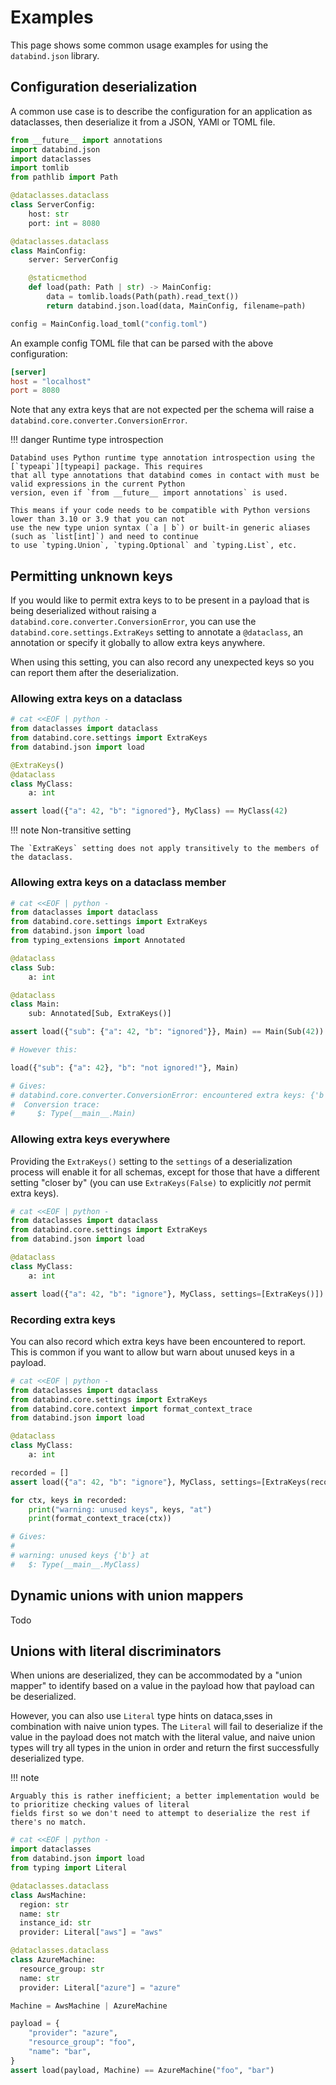 # Examples

This page shows some common usage examples for using the `databind.json` library.

## Configuration deserialization

A common use case is to describe the configuration for an application as dataclasses, then deserialize it from a
JSON, YAMl or TOML file.

```py
from __future__ import annotations
import databind.json
import dataclasses
import tomlib
from pathlib import Path

@dataclasses.dataclass
class ServerConfig:
    host: str
    port: int = 8080

@dataclasses.dataclass
class MainConfig:
    server: ServerConfig

    @staticmethod
    def load(path: Path | str) -> MainConfig:
        data = tomlib.loads(Path(path).read_text())
        return databind.json.load(data, MainConfig, filename=path)

config = MainConfig.load_toml("config.toml")
```

An example config TOML file that can be parsed with the above configuration:

```toml
[server]
host = "localhost"
port = 8080
```

Note that any extra keys that are not expected per the schema will raise a `databind.core.converter.ConversionError`.

!!! danger Runtime type introspection

    Databind uses Python runtime type annotation introspection using the [`typeapi`][typeapi] package. This requires
    that all type annotations that databind comes in contact with must be valid expressions in the current Python
    version, even if `from __future__ import annotations` is used.

    This means if your code needs to be compatible with Python versions lower than 3.10 or 3.9 that you can not
    use the new type union syntax (`a | b`) or built-in generic aliases (such as `list[int]`) and need to continue
    to use `typing.Union`, `typing.Optional` and `typing.List`, etc.

[typeapi]: https://pypi.org/project/typeapi/

## Permitting unknown keys

If you would like to permit extra keys to to be present in a payload that is being deserialized without raising a
`databind.core.converter.ConversionError`, you can use the `databind.core.settings.ExtraKeys` setting
to annotate a `@dataclass`, an annotation or specify it globally to allow extra keys anywhere.

When using this setting, you can also record any unexpected keys so you can report them after the deserialization.

### Allowing extra keys on a dataclass

```py
# cat <<EOF | python -
from dataclasses import dataclass
from databind.core.settings import ExtraKeys
from databind.json import load

@ExtraKeys()
@dataclass
class MyClass:
    a: int

assert load({"a": 42, "b": "ignored"}, MyClass) == MyClass(42)
```

!!! note Non-transitive setting

    The `ExtraKeys` setting does not apply transitively to the members of the dataclass.

### Allowing extra keys on a dataclass member

```py
# cat <<EOF | python -
from dataclasses import dataclass
from databind.core.settings import ExtraKeys
from databind.json import load
from typing_extensions import Annotated

@dataclass
class Sub:
    a: int

@dataclass
class Main:
    sub: Annotated[Sub, ExtraKeys()]

assert load({"sub": {"a": 42, "b": "ignored"}}, Main) == Main(Sub(42))

# However this:

load({"sub": {"a": 42}, "b": "not ignored!"}, Main)

# Gives:
# databind.core.converter.ConversionError: encountered extra keys: {'b'}
#  Conversion trace:
#     $: Type(__main__.Main)
```

### Allowing extra keys everywhere

Providing the `ExtraKeys()` setting to the `settings` of a deserialization process will enable it for all schemas,
except for those that have a different setting "closer by" (you can use `ExtraKeys(False)` to explicitly _not_ permit extra keys).

```py
# cat <<EOF | python -
from dataclasses import dataclass
from databind.core.settings import ExtraKeys
from databind.json import load

@dataclass
class MyClass:
    a: int

assert load({"a": 42, "b": "ignore"}, MyClass, settings=[ExtraKeys()]) == MyClass(42)
```

### Recording extra keys

You can also record which extra keys have been encountered to report. This is common if you want to allow but
warn about unused keys in a payload.

```py
# cat <<EOF | python -
from dataclasses import dataclass
from databind.core.settings import ExtraKeys
from databind.core.context import format_context_trace
from databind.json import load

@dataclass
class MyClass:
    a: int

recorded = []
assert load({"a": 42, "b": "ignore"}, MyClass, settings=[ExtraKeys(recorder=lambda ctx, keys: recorded.append((ctx, keys)))]) == MyClass(42)

for ctx, keys in recorded:
    print("warning: unused keys", keys, "at")
    print(format_context_trace(ctx))

# Gives:
#
# warning: unused keys {'b'} at
#   $: Type(__main__.MyClass)
```

## Dynamic unions with union mappers

Todo

## Unions with literal discriminators

When unions are deserialized, they can be accommodated by a "union mapper" to identify based on a value in the
payload how that payload can be deserialized.

However, you can also use `Literal` type hints on dataca,sses in combination with naive union types. The `Literal`
will fail to deserialize if the value in the payload does not match with the literal value, and naive union types will
try all types in the union in order and return the first successfully deserialized type.

!!! note

    Arguably this is rather inefficient; a better implementation would be to prioritize checking values of literal
    fields first so we don't need to attempt to deserialize the rest if there's no match.

```py
# cat <<EOF | python -
import dataclasses
from databind.json import load
from typing import Literal

@dataclasses.dataclass
class AwsMachine:
  region: str
  name: str
  instance_id: str
  provider: Literal["aws"] = "aws"

@dataclasses.dataclass
class AzureMachine:
  resource_group: str
  name: str
  provider: Literal["azure"] = "azure"

Machine = AwsMachine | AzureMachine

payload = {
    "provider": "azure",
    "resource_group": "foo",
    "name": "bar",
}
assert load(payload, Machine) == AzureMachine("foo", "bar")
```
